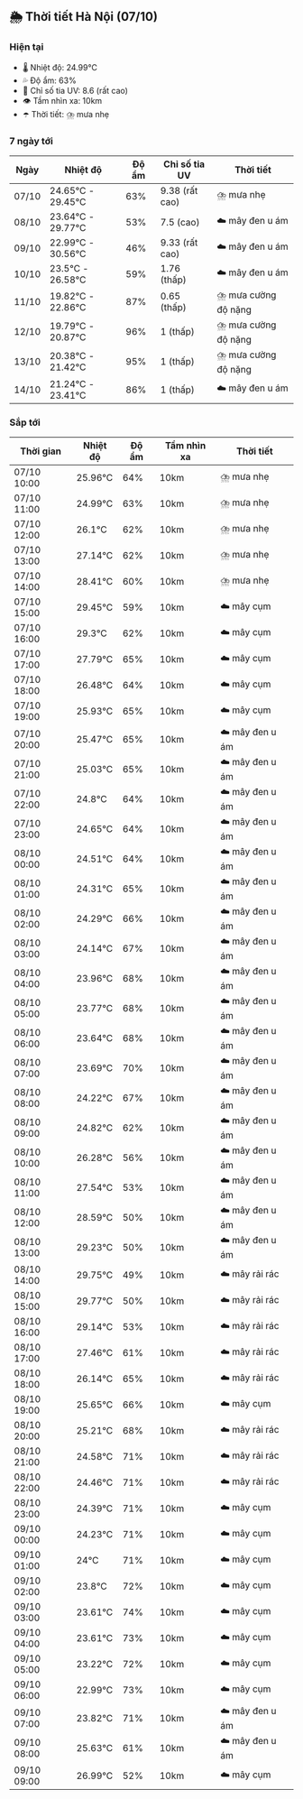 ## 🌦️ Thời tiết Hà Nội (07/10)

### Hiện tại

- 🌡️ Nhiệt độ: 24.99℃
- 💦 Độ ẩm: 63%
- 🌟 Chỉ số tia UV: 8.6 (rất cao)
- 👁️ Tầm nhìn xa: 10km
- ☂️ Thời tiết: ⛈️ mưa nhẹ

### 7 ngày tới

| Ngày | Nhiệt độ | Độ ẩm | Chỉ số tia UV | Thời tiết |
| --- | --- | --- | --- | --- |
| 07/10 | 24.65℃ - 29.45℃ | 63% | 9.38 (rất cao) | ⛈️ mưa nhẹ |
| 08/10 | 23.64℃ - 29.77℃ | 53% | 7.5 (cao) | ☁️ mây đen u ám |
| 09/10 | 22.99℃ - 30.56℃ | 46% | 9.33 (rất cao) | ☁️ mây đen u ám |
| 10/10 | 23.5℃ - 26.58℃ | 59% | 1.76 (thấp) | ☁️ mây đen u ám |
| 11/10 | 19.82℃ - 22.86℃ | 87% | 0.65 (thấp) | ⛈️ mưa cường độ nặng |
| 12/10 | 19.79℃ - 20.87℃ | 96% | 1 (thấp) | ⛈️ mưa cường độ nặng |
| 13/10 | 20.38℃ - 21.42℃ | 95% | 1 (thấp) | ⛈️ mưa cường độ nặng |
| 14/10 | 21.24℃ - 23.41℃ | 86% | 1 (thấp) | ☁️ mây đen u ám |

### Sắp tới

| Thời gian | Nhiệt độ | Độ ẩm | Tầm nhìn xa | Thời tiết |
| --- | --- | --- | --- | --- |
| 07/10 10:00 | 25.96℃ | 64% | 10km | ⛈️ mưa nhẹ |
| 07/10 11:00 | 24.99℃ | 63% | 10km | ⛈️ mưa nhẹ |
| 07/10 12:00 | 26.1℃ | 62% | 10km | ⛈️ mưa nhẹ |
| 07/10 13:00 | 27.14℃ | 62% | 10km | ⛈️ mưa nhẹ |
| 07/10 14:00 | 28.41℃ | 60% | 10km | ⛈️ mưa nhẹ |
| 07/10 15:00 | 29.45℃ | 59% | 10km | ☁️ mây cụm |
| 07/10 16:00 | 29.3℃ | 62% | 10km | ☁️ mây cụm |
| 07/10 17:00 | 27.79℃ | 65% | 10km | ☁️ mây cụm |
| 07/10 18:00 | 26.48℃ | 64% | 10km | ☁️ mây cụm |
| 07/10 19:00 | 25.93℃ | 65% | 10km | ☁️ mây cụm |
| 07/10 20:00 | 25.47℃ | 65% | 10km | ☁️ mây đen u ám |
| 07/10 21:00 | 25.03℃ | 65% | 10km | ☁️ mây đen u ám |
| 07/10 22:00 | 24.8℃ | 64% | 10km | ☁️ mây đen u ám |
| 07/10 23:00 | 24.65℃ | 64% | 10km | ☁️ mây đen u ám |
| 08/10 00:00 | 24.51℃ | 64% | 10km | ☁️ mây đen u ám |
| 08/10 01:00 | 24.31℃ | 65% | 10km | ☁️ mây đen u ám |
| 08/10 02:00 | 24.29℃ | 66% | 10km | ☁️ mây đen u ám |
| 08/10 03:00 | 24.14℃ | 67% | 10km | ☁️ mây đen u ám |
| 08/10 04:00 | 23.96℃ | 68% | 10km | ☁️ mây đen u ám |
| 08/10 05:00 | 23.77℃ | 68% | 10km | ☁️ mây đen u ám |
| 08/10 06:00 | 23.64℃ | 68% | 10km | ☁️ mây đen u ám |
| 08/10 07:00 | 23.69℃ | 70% | 10km | ☁️ mây đen u ám |
| 08/10 08:00 | 24.22℃ | 67% | 10km | ☁️ mây đen u ám |
| 08/10 09:00 | 24.82℃ | 62% | 10km | ☁️ mây đen u ám |
| 08/10 10:00 | 26.28℃ | 56% | 10km | ☁️ mây đen u ám |
| 08/10 11:00 | 27.54℃ | 53% | 10km | ☁️ mây đen u ám |
| 08/10 12:00 | 28.59℃ | 50% | 10km | ☁️ mây đen u ám |
| 08/10 13:00 | 29.23℃ | 50% | 10km | ☁️ mây đen u ám |
| 08/10 14:00 | 29.75℃ | 49% | 10km | ☁️ mây rải rác |
| 08/10 15:00 | 29.77℃ | 50% | 10km | ☁️ mây rải rác |
| 08/10 16:00 | 29.14℃ | 53% | 10km | ☁️ mây rải rác |
| 08/10 17:00 | 27.46℃ | 61% | 10km | ☁️ mây rải rác |
| 08/10 18:00 | 26.14℃ | 65% | 10km | ☁️ mây rải rác |
| 08/10 19:00 | 25.65℃ | 66% | 10km | ☁️ mây cụm |
| 08/10 20:00 | 25.21℃ | 68% | 10km | ☁️ mây rải rác |
| 08/10 21:00 | 24.58℃ | 71% | 10km | ☁️ mây rải rác |
| 08/10 22:00 | 24.46℃ | 71% | 10km | ☁️ mây rải rác |
| 08/10 23:00 | 24.39℃ | 71% | 10km | ☁️ mây cụm |
| 09/10 00:00 | 24.23℃ | 71% | 10km | ☁️ mây cụm |
| 09/10 01:00 | 24℃ | 71% | 10km | ☁️ mây cụm |
| 09/10 02:00 | 23.8℃ | 72% | 10km | ☁️ mây cụm |
| 09/10 03:00 | 23.61℃ | 74% | 10km | ☁️ mây cụm |
| 09/10 04:00 | 23.61℃ | 73% | 10km | ☁️ mây cụm |
| 09/10 05:00 | 23.22℃ | 72% | 10km | ☁️ mây cụm |
| 09/10 06:00 | 22.99℃ | 73% | 10km | ☁️ mây cụm |
| 09/10 07:00 | 23.82℃ | 71% | 10km | ☁️ mây đen u ám |
| 09/10 08:00 | 25.63℃ | 61% | 10km | ☁️ mây đen u ám |
| 09/10 09:00 | 26.99℃ | 52% | 10km | ☁️ mây cụm |
